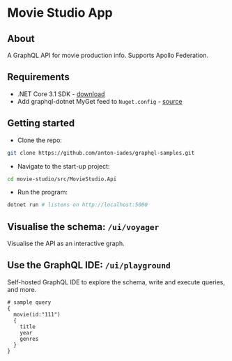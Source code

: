# Movie Studio App

## About

A GraphQL API for movie production info. Supports Apollo Federation.

## Requirements

- .NET Core 3.1 SDK - [download](https://dotnet.microsoft.com/download)
- Add graphql-dotnet MyGet feed to `Nuget.config` - [source](https://www.myget.org/F/graphql-dotnet/api/v3/index.json)

## Getting started

- Clone the repo:
```sh
git clone https://github.com/anton-iades/graphql-samples.git
```
- Navigate to the start-up project:
```sh
cd movie-studio/src/MovieStudio.Api
```
- Run the program:
```sh
dotnet run # listens on http://localhost:5000
```

## Visualise the schema: `/ui/voyager`

Visualise the API as an interactive graph.

## Use the GraphQL IDE: `/ui/playground`

Self-hosted GraphQL IDE to explore the schema, write and execute queries, and more.

```
# sample query
{
  movie(id:"111")
  {
    title
    year
    genres
  }
}
```
